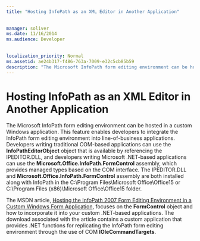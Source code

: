 ```yaml
---
title: "Hosting InfoPath as an XML Editor in Another Application"
 
 
manager: soliver
ms.date: 11/16/2014
ms.audience: Developer
 
 
localization_priority: Normal
ms.assetid: ae24b317-f486-763a-7009-e32c5cb85b59
description: "The Microsoft InfoPath form editing environment can be hosted in a custom Windows application. This feature enables developers to integrate the InfoPath form editing environment into line-of-business applications. Developers writing traditional COM-based applications can use the InfoPathEditorObject object that is available by referencing the IPEDITOR.DLL, and developers writing Microsoft .NET-based applications can use the Microsoft.Office.InfoPath.FormControl assembly, which provides managed types based on the COM interface. The IPEDITOR.DLL and Microsoft.Office.InfoPath.FormControl assembly are both installed along with InfoPath in the C:\Program Files\Microsoft Office\Office15 or C:\Program Files (x86)\Microsoft Office\Office15 folder."
---
```


# Hosting InfoPath as an XML Editor in Another Application

The Microsoft InfoPath form editing environment can be hosted in a custom Windows application. This feature enables developers to integrate the InfoPath form editing environment into line-of-business applications. Developers writing traditional COM-based applications can use the **InfoPathEditorObject** object that is available by referencing the IPEDITOR.DLL, and developers writing Microsoft .NET-based applications can use the **Microsoft.Office.InfoPath.FormControl** assembly, which provides managed types based on the COM interface. The IPEDITOR.DLL and **Microsoft.Office.InfoPath.FormControl** assembly are both installed along with InfoPath in the C:\Program Files\Microsoft Office\Office15 or C:\Program Files (x86)\Microsoft Office\Office15 folder. 
  
The MSDN article, [Hosting the InfoPath 2007 Form Editing Environment in a Custom Windows Form Application](b340b8dc-5014-403c-9c37-8e5ee7bd3ca9), focuses on the **FormControl** object and how to incorporate it into your custom .NET-based applications. The download associated with the article contains a custom application that provides .NET functions for replicating the InfoPath form editing environment through the use of COM **IOleCommandTargets**.
  

